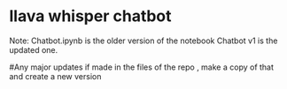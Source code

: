# llava whisper chatbot
Note: Chatbot.ipynb is the older version of the notebook
Chatbot v1 is the updated one.


#Any major updates if made in the files of the repo , make a copy of that and create a new version
